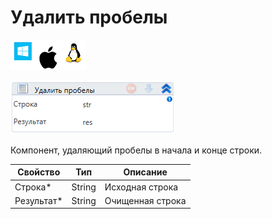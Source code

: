 # Удалить пробелы

![](<../../../../.gitbook/assets/image (100) (1) (1) (1) (1) (1) (67).png>)

![](<../../../../.gitbook/assets/image (300).png>)

Компонент, удаляющий пробелы в начала и конце строки.

| Свойство    | Тип    | Описание         |
| ----------- | ------ | ---------------- |
| Строка\*    | String | Исходная строка  |
| Результат\* | String | Очищенная строка |
